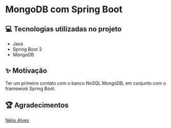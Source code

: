 # MongoDB com Spring Boot

## 💻 Tecnologias utilizadas no projeto

- Java
- Spring Boot 3
- MongoDB

## ✨ Motivação

Ter um primeiro contato com o banco NoSQL MongoDB, em conjunto com o framework Spring Boot.

## 🏆 Agradecimentos

[Nélio Alves](https://www.udemy.com/course/java-curso-completo/)
